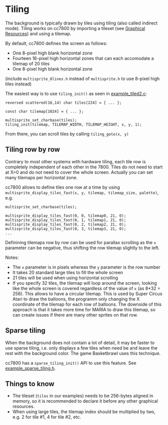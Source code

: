 # Tiling

The background is typically drawn by tiles using tiling (also called indirect mode). Tiling works on cc7800 by importing a tileset (see [Graphical Resources](graphical_resources.md)) and using a tilemap.

By default, cc7800 defines the screen as follows:

- One 8-pixel high blank horizontal zone
- Fourteen 16-pixel high horizontal zones that can each accomodate a tilemap of 20 tiles
- One 8-pixel high blank horizontal zone

(include `multisprite_8lines.h` instead of `multisprite.h` to use 8-pixel high tiles instead)

The easiest way is to use `tiling_init()` as seen in [example_tiled2.c](../../examples/example_tiled2.c):

```
reversed scattered(16,14) char tiles[224] = { ... };

const char tilemap[1024] = { ... };

multisprite_set_charbase(tiles);
tiling_init(tilemap, TILEMAP_WIDTH, TILEMAP_HEIGHT, x, y, 1);
```

From there, you can scroll tiles by calling `tiling_goto(x, y)`

## Tiling row by row

Contrary to most other systems with hardware tiling, each tile row is completely independent of each other in the 7800. Tiles do not need to start at X=0 and do not need to cover the whole screen. Actually you can set many tilemaps per horizontal zone.

cc7800 allows to define tiles one row at a time by using `multisprite_display_tiles_fast(x, y, tilemap, tilemap_size, palette)`, e.g.

```
multisprite_set_charbase(tiles);

multisprite_display_tiles_fast(0, 0, tilemap0, 21, 0);
multisprite_display_tiles_fast(0, 1, tilemap1, 21, 0);
multisprite_display_tiles_fast(0, 2, tilemap2, 21, 0);
multisprite_display_tiles_fast(0, 3, tilemap3, 21, 0);
...
```

Definining tilemaps row by row can be used for parallax scrolling as the `x` parameter can be negative, thus shifting the row tilemap slightly to the left.

Notes:

- The `x` parameter is in pixels whereas the `y` parameter is the row number
- It takes 20 standard large tiles to fill the whole screen
- 21 tiles will be used when using horizontal scrolling
- If you specify 32 tiles, the tilemap will loop around the screen, looking like the whole screen is covered regardless of the value of `x` (as 8*32 = 256). This allows to have a circular tilemap. This is used by Super Circus Atari to draw the balloons, the programm only changing the X coordinate of the tilemap for each row of balloons. The downside of this approach is that it takes more time for MARIA to draw this tilemap, so can create issues if there are many other sprites on that row.

## Sparse tiling

When the background does not contain a lot of detail, it may be faster to use sparse tiling, i.e. only displays a few tiles when need be and leave the rest with the background color. The game Basketbrawl uses this technique.

cc7800 has a `sparse_tiling_init()` API to use this feature. See [example_sparse_tiling.h](../../examples/example_sparse_tiling.c).

## Things to know

- The tileset (`tiles` in our examples) needs to be 256-bytes aligned in memory, so it is recommended to declare it before any other graphical resources.
- When using large tiles, the tilemap index should be multiplied by two, e.g. 2 for tile #1, 4 for tile #2, etc.
